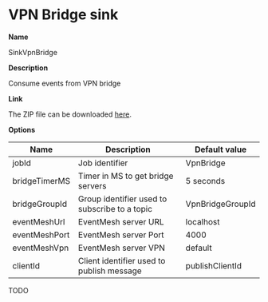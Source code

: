 # VPN Bridge sink

**Name**

SinkVpnBridge

**Description**

Consume events from VPN bridge

**Link**

The ZIP file can be downloaded [here]().

**Options**

| Name                  | Description                           	    | Default value     |
| --------------------- | --------------------------------------------- | ----------------- |
| jobId      			| Job identifier              				 	| VpnBridge    	 	|
| bridgeTimerMS 		| Timer in MS to get bridge servers      		| 5 seconds	     	|
| bridgeGroupId 		| Group identifier used to subscribe to a topic | VpnBridgeGroupId  |
| eventMeshUrl      	| EventMesh server URL                       	| localhost     	|
| eventMeshPort     	| EventMesh server Port                      	| 4000         	    |
| eventMeshVpn      	| EventMesh server VPN                       	| default       	|
| clientId      		| Client identifier used to publish message  	| publishClientId   |

TODO